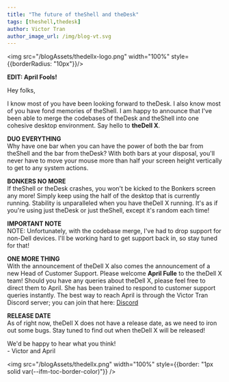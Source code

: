 ```yaml
---
title: "The future of theShell and theDesk"
tags: [theshell,thedesk]
author: Victor Tran
author_image_url: /img/blog-vt.svg
---
```


<img src="/blogAssets/thedellx-logo.png" width="100%" style={{borderRadius: "10px"}}/>

**EDIT: April Fools!**

Hey folks,

I know most of you have been looking forward to theDesk. I also know most of you have fond memories of theShell. I am happy to announce that I've been able to merge the codebases of theDesk and theShell into one cohesive desktop environment. Say hello to **theDell X**.

<!-- truncate -->

**DUO EVERYTHING**<br />
Why have one bar when you can have the power of both the bar from theShell and the bar from theDesk? With both bars at your disposal, you'll never have to move your mouse more than half your screen height vertically to get to any system actions.

**BONKERS NO MORE**<br />
If theShell or theDesk crashes, you won't be kicked to the Bonkers screen any more! Simply keep using the half of the desktop that is currently running. Stability is unparalleled when you have theDell X running. It's as if you're using just theDesk or just theShell, except it's random each time!

**IMPORTANT NOTE**<br />
NOTE: Unfortunately, with the codebase merge, I've had to drop support for non-Dell devices. I'll be working hard to get support back in, so stay tuned for that!

**ONE MORE THING**<br />
With the announcement of theDell X also comes the announcement of a new Head of Customer Support. Please welcome **April Fulle** to the theDell X team! Should you have any queries about theDell X, please feel free to direct them to April. She has been trained to respond to customer support queries instantly. The best way to reach April is through the Victor Tran Discord server; you can join that here: [Discord](https://discord.vicr123.com)

**RELEASE DATE**<br />
As of right now, theDell X does not have a release date, as we need to iron out some bugs. Stay tuned to find out when theDell X will be released!

We'd be happy to hear what you think!<br />
\- Victor and April

<img src="/blogAssets/thedellx.png" width="100%" style={{border: "1px solid var(--ifm-toc-border-color)"}} />